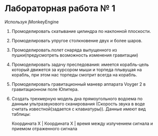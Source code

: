 # Лабораторная работа № 1

Используя jMonkeyEngine

1. Промоделировать скатывание цилиндра по наклонной плоскости.

2. Промоделировать упругое столкновение двух и более шаров.

3. Промоделировать.полет снаряда выпущенного из пушки(предусмотреть возможность изменения гравитации)

4. Промоделировать задачу преследования: имеется корабль-цель который движется за курсором мыши и торпеда плывущая на корабль, при этом нас торпеды смотрит всегда на корабль.

5. Промоделировать гравитационный маневр аппарата Voyger 2 в гравитационном поле Юпитера.

6. Создать трехмерную модель дна прямоугольного водоема по данным ультразвукового сканирования (Скорость звука в воде считать известной(задается с клавиатуры)). Данные имеют вид таблицы:

    Координата X | Координата X | время между излучением сигнала и приемом  отраженного сигнала
